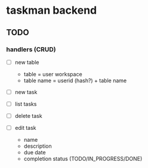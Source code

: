 # taskman backend

## TODO

### handlers (CRUD)

- [ ] new table  
    - table = user workspace
    - table name = userid (hash?) + table name

- [ ] new task
- [ ] list tasks
- [ ] delete task
- [ ] edit task
    - name
    - description
    - due date
    - completion status (TODO/IN_PROGRESS/DONE)
